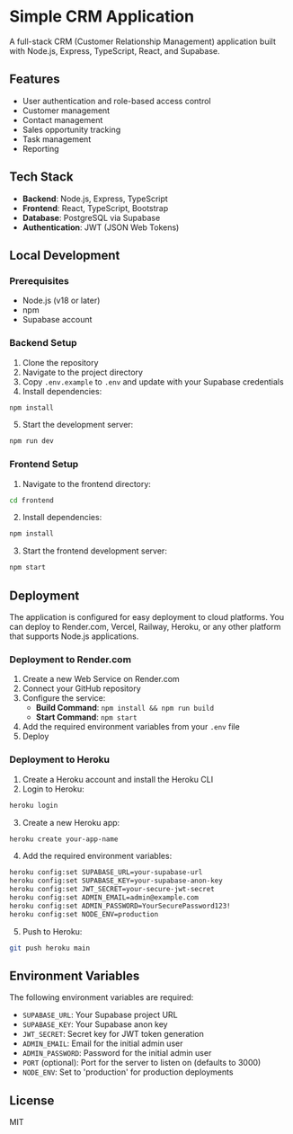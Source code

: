 # Simple CRM Application

A full-stack CRM (Customer Relationship Management) application built with Node.js, Express, TypeScript, React, and Supabase.

## Features

- User authentication and role-based access control
- Customer management
- Contact management
- Sales opportunity tracking
- Task management
- Reporting

## Tech Stack

- **Backend**: Node.js, Express, TypeScript
- **Frontend**: React, TypeScript, Bootstrap
- **Database**: PostgreSQL via Supabase
- **Authentication**: JWT (JSON Web Tokens)

## Local Development

### Prerequisites

- Node.js (v18 or later)
- npm
- Supabase account

### Backend Setup

1. Clone the repository
2. Navigate to the project directory
3. Copy `.env.example` to `.env` and update with your Supabase credentials
4. Install dependencies:

```bash
npm install
```

5. Start the development server:

```bash
npm run dev
```

### Frontend Setup

1. Navigate to the frontend directory:

```bash
cd frontend
```

2. Install dependencies:

```bash
npm install
```

3. Start the frontend development server:

```bash
npm start
```

## Deployment

The application is configured for easy deployment to cloud platforms. You can deploy to Render.com, Vercel, Railway, Heroku, or any other platform that supports Node.js applications.

### Deployment to Render.com

1. Create a new Web Service on Render.com
2. Connect your GitHub repository
3. Configure the service:
   - **Build Command**: `npm install && npm run build`
   - **Start Command**: `npm start`
4. Add the required environment variables from your `.env` file
5. Deploy

### Deployment to Heroku

1. Create a Heroku account and install the Heroku CLI
2. Login to Heroku:

```bash
heroku login
```

3. Create a new Heroku app:

```bash
heroku create your-app-name
```

4. Add the required environment variables:

```bash
heroku config:set SUPABASE_URL=your-supabase-url
heroku config:set SUPABASE_KEY=your-supabase-anon-key
heroku config:set JWT_SECRET=your-secure-jwt-secret
heroku config:set ADMIN_EMAIL=admin@example.com
heroku config:set ADMIN_PASSWORD=YourSecurePassword123!
heroku config:set NODE_ENV=production
```

5. Push to Heroku:

```bash
git push heroku main
```

## Environment Variables

The following environment variables are required:

- `SUPABASE_URL`: Your Supabase project URL
- `SUPABASE_KEY`: Your Supabase anon key
- `JWT_SECRET`: Secret key for JWT token generation
- `ADMIN_EMAIL`: Email for the initial admin user
- `ADMIN_PASSWORD`: Password for the initial admin user
- `PORT` (optional): Port for the server to listen on (defaults to 3000)
- `NODE_ENV`: Set to 'production' for production deployments

## License

MIT 
